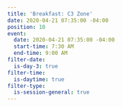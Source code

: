 ```yaml
---
title: 'Breakfast: C3 Zone'
date: 2020-04-21 07:35:00 -04:00
position: 10
event:
  date: 2020-04-21 07:35:00 -04:00
  start-time: 7:30 AM
  end-time: 9:00 AM
filter-date:
  is-day-3: true
filter-time:
  is-daytime: true
filter-type:
  is-session-general: true
---
```


